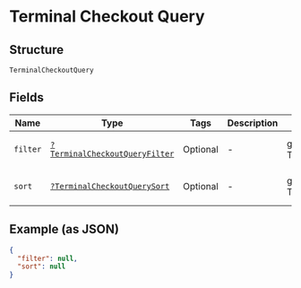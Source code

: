 
# Terminal Checkout Query

## Structure

`TerminalCheckoutQuery`

## Fields

| Name | Type | Tags | Description | Getter | Setter |
|  --- | --- | --- | --- | --- | --- |
| `filter` | [`?TerminalCheckoutQueryFilter`](../../doc/models/terminal-checkout-query-filter.md) | Optional | - | getFilter(): ?TerminalCheckoutQueryFilter | setFilter(?TerminalCheckoutQueryFilter filter): void |
| `sort` | [`?TerminalCheckoutQuerySort`](../../doc/models/terminal-checkout-query-sort.md) | Optional | - | getSort(): ?TerminalCheckoutQuerySort | setSort(?TerminalCheckoutQuerySort sort): void |

## Example (as JSON)

```json
{
  "filter": null,
  "sort": null
}
```

